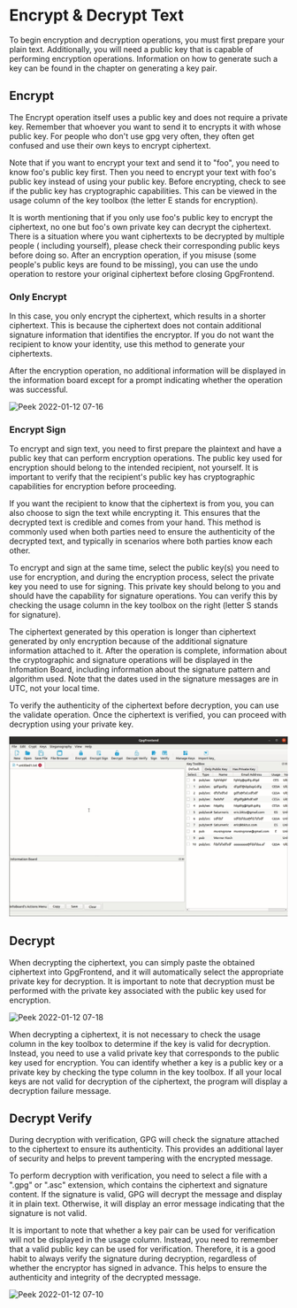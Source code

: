 # Encrypt & Decrypt Text

To begin encryption and decryption operations, you must first prepare your plain
text. Additionally, you will need a public key that is capable of performing
encryption operations. Information on how to generate such a key can be found in
the chapter on generating a key pair.

## Encrypt

The Encrypt operation itself uses a public key and does not require a private
key. Remember that whoever you want to send it to encrypts it with whose public
key. For people who don't use gpg very often, they often get confused and use
their own keys to encrypt ciphertext.

Note that if you want to encrypt your text and send it to "foo", you need to
know foo's public key first. Then you need to encrypt your text with foo's
public key instead of using your public key. Before encrypting, check to see if
the public key has cryptographic capabilities. This can be viewed in the usage
column of the key toolbox (the letter E stands for encryption).

It is worth mentioning that if you only use foo's public key to encrypt the
ciphertext, no one but foo's own private key can decrypt the ciphertext. There
is a situation where you want ciphertexts to be decrypted by multiple people (
including yourself), please check their corresponding public keys before doing
so. After an encryption operation, if you misuse (some people's public keys are
found to be missing), you can use the undo operation to restore your original
ciphertext before closing GpgFrontend.

### Only Encrypt

In this case, you only encrypt the ciphertext, which results in a shorter
ciphertext. This is because the ciphertext does not contain additional signature
information that identifies the encryptor. If you do not want the recipient to
know your identity, use this method to generate your ciphertexts.

After the encryption operation, no additional information will be displayed in
the information board except for a prompt indicating whether the operation was
successful.

![Peek 2022-01-12 07-16](https://www.bktus.com/wp-content/uploads/2023/08/Peek-2022-01-12-07-16.gif)

### Encrypt Sign

To encrypt and sign text, you need to first prepare the plaintext and have a
public key that can perform encryption operations. The public key used for
encryption should belong to the intended recipient, not yourself. It is
important to verify that the recipient's public key has cryptographic
capabilities for encryption before proceeding.

If you want the recipient to know that the ciphertext is from you, you can also
choose to sign the text while encrypting it. This ensures that the decrypted
text is credible and comes from your hand. This method is commonly used when
both parties need to ensure the authenticity of the decrypted text, and
typically in scenarios where both parties know each other.

To encrypt and sign at the same time, select the public key(s) you need to use
for encryption, and during the encryption process, select the private key you
need to use for signing. This private key should belong to you and should have
the capability for signature operations. You can verify this by checking the
usage column in the key toolbox on the right (letter S stands for signature).

The ciphertext generated by this operation is longer than ciphertext generated
by only encryption because of the additional signature information attached to
it. After the operation is complete, information about the cryptographic and
signature operations will be displayed in the Infomation Board, including
information about the signature pattern and algorithm used. Note that the dates
used in the signature messages are in UTC, not your local time.

To verify the authenticity of the ciphertext before decryption, you can use the
validate operation. Once the ciphertext is verified, you can proceed with
decryption using your private key.

![GIF](https://github.com/saturneric/Blob/blob/master/gif/encrypt-sign.gif?raw=true)

## Decrypt

When decrypting the ciphertext, you can simply paste the obtained ciphertext
into GpgFrontend, and it will automatically select the appropriate private key
for decryption. It is important to note that decryption must be performed with
the private key associated with the public key used for encryption.

![Peek 2022-01-12 07-18](https://www.bktus.com/wp-content/uploads/2023/08/Peek-2022-01-12-07-18.gif)

When decrypting a ciphertext, it is not necessary to check the usage column in
the key toolbox to determine if the key is valid for decryption. Instead, you
need to use a valid private key that corresponds to the public key used for
encryption. You can identify whether a key is a public key or a private key by
checking the type column in the key toolbox. If all your local keys are not
valid for decryption of the ciphertext, the program will display a decryption
failure message.

## Decrypt Verify

During decryption with verification, GPG will check the signature attached to
the ciphertext to ensure its authenticity. This provides an additional layer of
security and helps to prevent tampering with the encrypted message.

To perform decryption with verification, you need to select a file with a ".gpg"
or ".asc" extension, which contains the ciphertext and signature content. If the
signature is valid, GPG will decrypt the message and display it in plain text.
Otherwise, it will display an error message indicating that the signature is not
valid.

It is important to note that whether a key pair can be used for verification
will not be displayed in the usage column. Instead, you need to remember that a
valid public key can be used for verification. Therefore, it is a good habit to
always verify the signature during decryption, regardless of whether the
encryptor has signed in advance. This helps to ensure the authenticity and
integrity of the decrypted message.

![Peek 2022-01-12 07-10](https://www.bktus.com/wp-content/uploads/2023/08/Peek-2022-01-12-07-10.gif)
